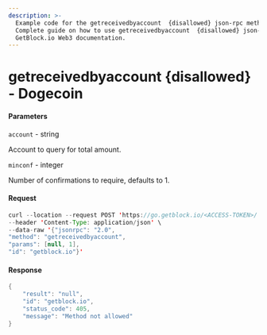 ```yaml
---
description: >-
  Example code for the getreceivedbyaccount  {disallowed} json-rpc method.
  Сomplete guide on how to use getreceivedbyaccount  {disallowed} json-rpc in
  GetBlock.io Web3 documentation.
---
```


# getreceivedbyaccount {disallowed} - Dogecoin

#### Parameters

`account` - string

Account to query for total amount.

`minconf` - integer

Number of confirmations to require, defaults to 1.

#### Request

```java
curl --location --request POST 'https://go.getblock.io/<ACCESS-TOKEN>/' \
--header 'Content-Type: application/json' \
--data-raw '{"jsonrpc": "2.0",
"method": "getreceivedbyaccount",
"params": [null, 1],
"id": "getblock.io"}'
```

#### Response

```java
{
    "result": "null",
    "id": "getblock.io",
    "status_code": 405,
    "message": "Method not allowed"
}
```
